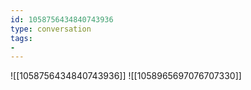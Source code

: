 ```yaml
---
id: 1058756434840743936
type: conversation
tags:
- 
---
```

![[1058756434840743936]]
![[1058965697076707330]]

